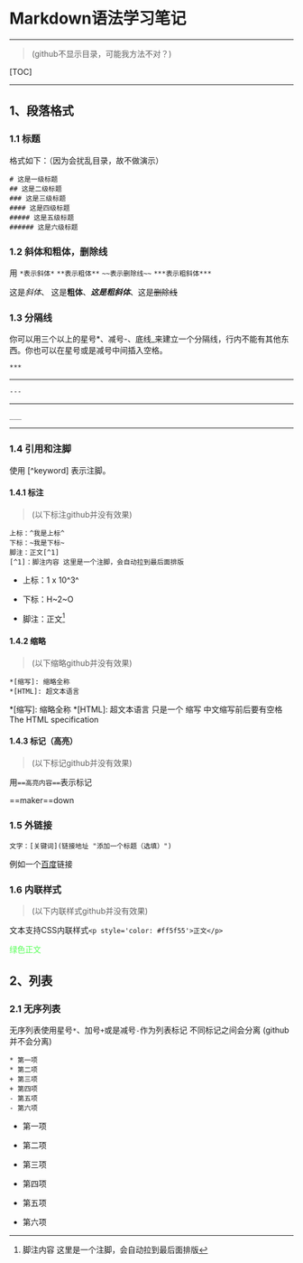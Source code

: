 # Markdown语法学习笔记

---
> (github不显示目录，可能我方法不对？)

[TOC]

---

## 1、段落格式

### 1.1 标题

格式如下：（因为会扰乱目录，故不做演示）

    # 这是一级标题
    ## 这是二级标题
    ### 这是三级标题
    #### 这是四级标题
    ##### 这是五级标题
    ###### 这是六级标题

### 1.2 斜体和粗体，删除线

用 `*表示斜体*` `**表示粗体**` `~~表示删除线~~` `***表示粗斜体***`

这是*斜体*、 这是**粗体**、***这是粗斜体***、这是~~删除线~~

### 1.3 分隔线

你可以用三个以上的星号*、减号-、底线_来建立一个分隔线，行内不能有其他东西。你也可以在星号或是减号中间插入空格。

    ***

***

    ---

---

    ___

___

### 1.4 引用和注脚

使用 [^keyword] 表示注脚。

#### 1.4.1 标注

> (以下标注github并没有效果)

    上标：^我是上标^ 
    下标：~我是下标~
    脚注：正文[^1]
    [^1]：脚注内容 这里是一个注脚，会自动拉到最后面排版

- 上标：1 x 10^3^

- 下标：H~2~O

- 脚注：正文[^1]
[^1]: 脚注内容 这里是一个注脚，会自动拉到最后面排版

#### 1.4.2 缩略

> (以下缩略github并没有效果)

    *[缩写]: 缩略全称
    *[HTML]: 超文本语言

*[缩写]: 缩略全称
*[HTML]: 超文本语言
只是一个 缩写 中文缩写前后要有空格
The HTML specification

#### 1.4.3 标记（高亮）

> (以下标记github并没有效果)

用`==高亮内容==`表示标记

==maker==down

### 1.5 外链接

    文字：[关键词](链接地址 "添加一个标题（选填）")

例如一个[百度](https://www.baidu.com "点击访问百度")链接

### 1.6 内联样式

> (以下内联样式github并没有效果)

文本支持CSS内联样式`<p style='color: #ff5f55'>正文</p>`

<p style='color: #55ff55'> 绿色正文 </p>

## 2、列表

### 2.1 无序列表

无序列表使用星号`*`、加号`+`或是减号`-`作为列表标记
不同标记之间会分离 (github并不会分离)

    * 第一项
    * 第二项
    + 第三项
    + 第四项
    - 第五项
    - 第六项

* 第一项

* 第二项

+ 第三项

+ 第四项

- 第五项

- 第六项